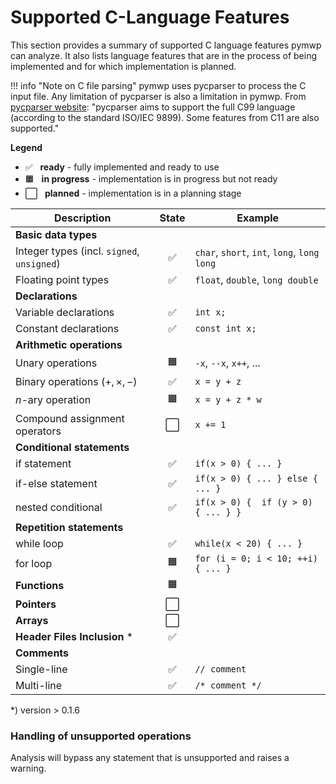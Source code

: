 # Supported C-Language Features 

This section provides a summary of supported C language features pymwp can 
analyze. It also lists language features that are in the process of being 
implemented and for which implementation is planned.

!!! info "Note on C file parsing"
    pymwp uses pycparser to process the C input file. Any limitation of 
    pycparser is also a limitation in pymwp. From
    [pycparser website](https://github.com/eliben/pycparser):
    "pycparser aims to support the full C99 language (according to the 
    standard ISO/IEC 9899). Some features from C11 are also supported."
  
**Legend**

- ✅ &nbsp; **ready** - fully implemented and ready to use
- 🟧 &nbsp; **in progress** - implementation is in progress but not ready
- ⬜ &nbsp; **planned** - implementation is in a planning stage

| Description                                | State | Example                                     |
|--------------------------------------------|:-----:|---------------------------------------------|
| **Basic data types**                       |       |                                             |
| Integer types (incl. `signed`, `unsigned`) |   ✅   | `char`, `short`, `int`, `long`, `long long` |
| Floating point types                       |   ✅   | `float`, `double`, `long double`            |
| **Declarations**                           |       |                                             |     
| Variable declarations                      |   ✅   | `int x;`                                    |
| Constant declarations                      |   ✅   | `const int x;`                              |
| **Arithmetic operations**                  |       | 
| Unary operations                           |  🟧   | `-x`, `--x`, `x++`, ...                     |
| Binary operations ($+, \times, -$)         |   ✅   | `x = y + z`                                 |
| $n$-ary operation                          |  🟧   | `x = y + z * w`                             |
| Compound assignment operators              |   ⬜   | `x += 1`                                    |
| **Conditional statements**                 |       |                                             |
| if statement                               |   ✅   | `if(x > 0) { ... }`                         |
| if-else statement                          |   ✅   | `if(x > 0) { ... } else { ... }`            |
| nested conditional                         |   ✅   | `if(x > 0) {  if (y > 0) { ... } }`         |
| **Repetition statements**                  |       |                                             |
| while loop                                 |   ✅   | `while(x < 20) { ... }`                     |
| for loop                                   |  🟧   | `for (i = 0; i < 10; ++i) { ... }`          |
| **Functions**                              |  🟧   |                                             |     
| **Pointers**                               |   ⬜   |                                             |     
| **Arrays**                                 |   ⬜   |                                             |      
| **Header Files Inclusion** \*              |   ✅   |                                             |      
| **Comments**                               |       |                                             |
| Single-line                                |   ✅   | `// comment`                                |
| Multi-line                                 |   ✅   | `/* comment */`                             |

\*) version > 0.1.6

### Handling of unsupported operations

Analysis will bypass any statement that is unsupported and raises a warning.
